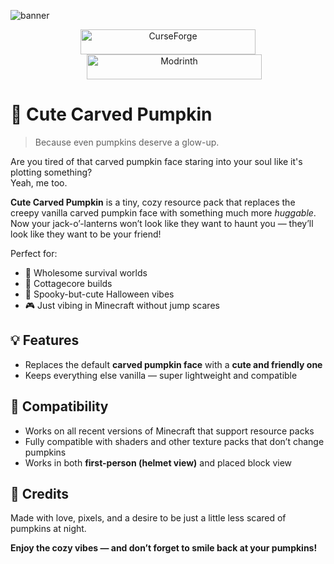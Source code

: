 ![banner](https://i.imgur.com/7WF6aNC.png)

<div align="center">
  <a href="https://www.curseforge.com/minecraft/texture-packs/cute-pumpkin" target="_blank">
    <img src="https://i.imgur.com/9ssJme1.png" alt="CurseForge" width="280" height="40">
  </a>
  <a href="https://modrinth.com/resourcepack/cute-pumpkin" target="_blank">
    <img src="https://i.imgur.com/Mcn4ceN.png" alt="Modrinth" width="280" height="40" style="margin-left: 20px;">
  </a>
</div>

# 🎃 Cute Carved Pumpkin

> Because even pumpkins deserve a glow-up.

Are you tired of that carved pumpkin face staring into your soul like it's plotting something?  
Yeah, me too.

**Cute Carved Pumpkin** is a tiny, cozy resource pack that replaces the creepy vanilla carved pumpkin face with something much more *huggable*. Now your jack-o’-lanterns won’t look like they want to haunt you — they’ll look like they want to be your friend!

Perfect for:
- 🍂 Wholesome survival worlds  
- 🏡 Cottagecore builds  
- 🎃 Spooky-but-cute Halloween vibes  
- 🎮 Just vibing in Minecraft without jump scares


## 💡 Features
- Replaces the default **carved pumpkin face** with a **cute and friendly one**
- Keeps everything else vanilla — super lightweight and compatible



## 🧵 Compatibility
- Works on all recent versions of Minecraft that support resource packs
- Fully compatible with shaders and other texture packs that don’t change pumpkins
- Works in both **first-person (helmet view)** and placed block view



## 💌 Credits
Made with love, pixels, and a desire to be just a little less scared of pumpkins at night.




**Enjoy the cozy vibes — and don’t forget to smile back at your pumpkins!**
